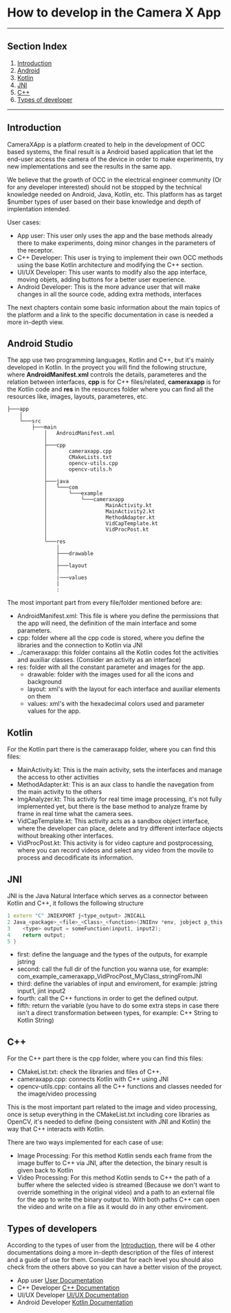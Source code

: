 # How to develop in the Camera X App
***
## Section Index
1. [Introduction](#introduction)
2. [Android](#android)
3. [Kotlin](#kotlin)
4. [JNI](#jni)
5. [C++](#c)
6. [Types of developer](#types-of-developers)
***
## Introduction
CameraXApp is a platform created to help in the development of OCC based systems, the final result is a Android based application that let the end-user access the camera of the device in order to make experiments, try new implementations and see the results in the same app.

We believe that the growth of OCC in the electrical engineer community (Or for any developer interested) should not be stopped by the technical knowledge needed on Android, Java, Kotlin, etc. This platform has as target $number types of user based on their base knowledge and depth of implentation intended.

User cases:
* App user: This user only uses the app and the base methods already there to make experiments, doing minor changes in the parameters of the receptor.
* C++ Developer: This user is trying to implement their own OCC methods using the base Kotlin architecture and modifying the C++ section.
* UI/UX Developer: This user wants to modify also the app interface, moving objets, adding buttons for a better user experience.
* Android Developer: This is the more advance user that will make changes in all the source code, adding extra methods, interfaces

The next chapters contain some basic information about the main topics of the platform and a link to the specific documentation in case is needed a more in-depth view.

## Android Studio

The app use two programming languages, Kotlin and C++, but it's mainly developed in Kotlin. In the proyect you will find the following structure, where **AndroidManifest.xml** controls the details, parameteres and the relation between interfaces, **cpp** is for C++ files/related, **cameraxapp** is for the Kotlin code and **res** in the resources folder where you can find all the resources like, images, layouts, parameteres, etc.  

```
├───app
    │   
    └───src
        ├───main
            │   AndroidManifest.xml
            │
            ├───cpp
            │       cameraxapp.cpp
            │       CMakeLists.txt
            │       opencv-utils.cpp
            │       opencv-utils.h
            │
            ├───java
            │   └───com
            │       └───example
            │           └───cameraxapp
            │                   MainActivity.kt
            │                   MainActivity2.kt
            │                   MethodAdapter.kt
            │                   VidCapTemplate.kt
            │                   VidProcPost.kt                
            │
            └───res
                │
                ├───drawable
                │
                ├───layout
                │
                |───values
                |
                :
```
The most important part from every file/folder mentioned before are:
* AndroidManifest.xml: This file is where you define the permissions that the app will need, the definition of the main interface and some parameters.
* cpp: folder where all the cpp code is stored, where you define the libraries and the connection to Kotlin via JNI
* ../cameraxapp: this folder contains all the Kotlin codes fot the activities and auxiliar classes. (Consider an activity as an interface)
* res: folder with all the constant parameter and images for the app.
    * drawable: folder with the images used for all the icons and background
    * layout: xml's with the layout for each interface and auxiliar elements on them
    * values: xml's with the hexadecimal colors used and parameter values for the app.

## Kotlin 

For the Kotlin part there is the cameraxapp folder, where you can find this files:

* MainActivity.kt: This is the main activity, sets the interfaces and manage the access to other activities
* MethodAdapter.kt: This is an aux class to handle the navegation from the main activity to the others
* ImgAnalyzer.kt: This activity for real time image processing, it's not fully implemented yet, but there is the base method to analyze frame by frame in real time what the camera sees. 
* VidCapTemplate.kt: This activity acts as a sandbox object interface, where the developer can place, delete and try different interface objects without breaking other interfaces.
* VidProcPost.kt: This activity is for video capture and postprocessing, where you can record videos and select any video from the movile to process and decodificate its information.


## JNI
<!-- TODO Muy pelao, explicar mjr como se utiliza JNI -->
JNI is the Java Natural Interface which serves as a connector between Kotlin and C++, it follows the following structure

``` cpp 
1 extern "C" JNIEXPORT j<type_output> JNICALL
2 Java_<package>_<file>_<Class>_<function>(JNIEnv *env, jobject p_this, j<type> input1, j<type> input2) {
3    <type> output = someFunction(input1, input2);
4    return output;
5 }
```

* first: define the language and the types of the outputs, for example jstring
* second: call the full dir of the function you wanna use, for example: com_example_cameraxapp_VidProcPost_MyClass_stringFromJNI
* third: define the variables of input and enviroment, for example: jstring input1, jint input2
* fourth: call the C++ functions in order to get the defined output.
* fifth: return the variable (you have to do some extra steps in case there isn't a direct transformation between types, for example: C++ String to Kotlin String)

## C++
For the C++ part there is the cpp folder, where you can find this files:

* CMakeList.txt: check the libraries and files of C++.
* cameraxapp.cpp: connects Kotlin with C++ using JNI
* opencv-utils.cpp: contains all the C++ functions and classes needed for the image/video processing

This is the most important part related to the image and video processing, once is setup everything in the CMakeList.txt including core libraries as OpenCV, it's needed to define (being consistent with JNI and Kotlin) the way that C++ interacts with Kotlin. 

There are two ways implemented for each case of use:

* Image Processing: For this method Kotlin sends each frame from the image buffer to C++ via JNI, after the detection, the binary result is given back to Kotlin
* Video Processing: For this method Kotlin sends to C++ the path of a buffer where the selected video is streamed (Because we don't want to override something in the original video) and a path to an external file for the app to write the binary output to. With both paths C++ can open the video and write on a file as it would do in any other enviroment.

## Types of developers

According to the types of user from the [Introduction](#introduction), there will be 4 other documentations doing a more in-depth description of the files of interest and a guide of use for them. Consider that for each level you should also check from the others above so you can have a better vision of the proyect.

* App user [User Documentation](docs/user_doc.md)
* C++ Developer [C++ Documentation](docs/cpp.md)
* UI/UX Developer [UI/UX Documentation](docs/cpp.md)
* Android Developer [Kotlin Documentation](docs/cpp.md)

<!-- TODO Add the other documentation links -->

